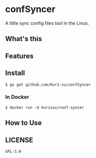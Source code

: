 # confSyncer

<script id="asciicast-uZpnO3DtrqWW6VG8CGRK0D8qp" src="https://asciinema.org/a/uZpnO3DtrqWW6VG8CGRK0D8qp.js" async></script>

A little sync config files tool in the Linux.

## What's this

## Features


## Install
```shell
$ go get github.com/Kuri-su/confSyncer
```

### In Docker
```shell
$ docker run -d kurisux/conf-syncer
```

## How to Use

## LICENSE
`GPL-3.0`
